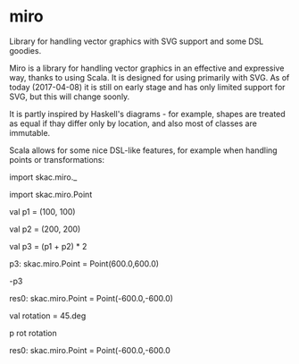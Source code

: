 # miro
Library for handling vector graphics with SVG support and some DSL goodies.

Miro is a library for handling vector graphics in an effective and expressive way, thanks to using Scala. It is designed for using primarily with SVG. As of today (2017-04-08) it is still on early stage and has only limited support for SVG, but this will change soonly.

It is partly inspired by Haskell's diagrams - for example, shapes are treated as equal if thay differ only by location, and also most of classes are immutable.

Scala allows for some nice DSL-like features, for example when handling points or transformations:

import skac.miro._

import skac.miro.Point

val p1 = (100, 100)

val p2 = (200, 200)

val p3 = (p1 + p2) * 2

p3: skac.miro.Point = Point(600.0,600.0)

-p3

res0: skac.miro.Point = Point(-600.0,-600.0)

val rotation = 45.deg

p rot rotation

res0: skac.miro.Point = Point(-600.0,-600.0








